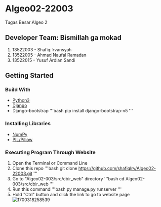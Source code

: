# Algeo02-22003
Tugas Besar Algeo 2

## Developer Team: Bismillah ga mokad
1. 13522003 - Shafiq Irvansyah
2. 13522005 - Ahmad Naufal Ramadan
3. 13522015 - Yusuf Ardian Sandi

## Getting Started
### Build With
- [Python3](https://www.python.org/downloads/)
- [Django](https://docs.djangoproject.com/en/1.8/howto/windows/#:~:text=Django%20can%20be%20installed%20easily,version%20in%20the%20command%20prompt.)
- Django-bootstrap
  '''bash
   pip install django-bootstrap-v5
  '''

### Installing Libraries
- [NumPy](https://numpy.org/install/)
- [PIL/Pillow](https://pillow.readthedocs.io/en/stable/installation.html)

### Executing Program Through Website
1. Open the Terminal or Command Line
2. Clone this repo
   '''bash
    git clone https://github.com/shafiqIrv/Algeo02-22003.git
   ''' 
3. Go to "Algeo02-003/src/cbir_web" directory
   '''bash
    cd Algeo02-003/src/cbir_web
   '''
4. Run this command
   '''bash
    py manage.py runserver
   '''
5. Hold "Ctrl" button and click the link to go to website page
![1700318258539](https://github.com/shafiqIrv/Algeo02-22003/assets/113454186/ebaab491-8a22-4d4b-9238-dfb3f732e13f)
